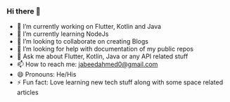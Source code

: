 ### Hi there 👋

- 🔭 I’m currently working on Flutter, Kotlin and Java
- 🌱 I’m currently learning NodeJs
- 👯 I’m looking to collaborate on creating Blogs
- 🤔 I’m looking for help with documentation of my public repos
- 💬 Ask me about Flutter, Kotlin, Java or any API related stuff
- 📫 How to reach me: jabeedahmed0@gmail.com
- 😄 Pronouns: He/His
- ⚡ Fun fact: Love learning new tech stuff along with some space related articles

